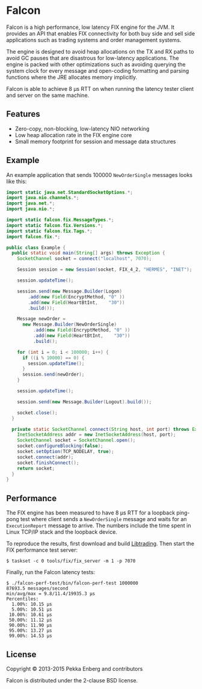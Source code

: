 # Falcon

Falcon is a high performance, low latency FIX engine for the JVM. It provides
an API that enables FIX connectivity for both buy side and sell side
applications such as trading systems and order management systems.

The engine is designed to avoid heap allocations on the TX and RX paths to
avoid GC pauses that are disastrous for low-latency applications. The engine
is packed with other optimizations such as avoiding querying the system clock
for every message and open-coding formatting and parsing functions where the
JRE allocates memory implicitly.

Falcon is able to achieve 8 µs RTT on when running the latency tester client
and server on the same machine.

## Features

* Zero-copy, non-blocking, low-latency NIO networking
* Low heap allocation rate in the FIX engine core
* Small memory footprint for session and message data structures

## Example

An example application that sends 100000 ``NewOrderSingle`` messages looks like
this:

```java
import static java.net.StandardSocketOptions.*;
import java.nio.channels.*;
import java.net.*;
import java.nio.*;

import static falcon.fix.MessageTypes.*;
import static falcon.fix.Versions.*;
import static falcon.fix.Tags.*;
import falcon.fix.*;

public class Example {
  public static void main(String[] args) throws Exception {
    SocketChannel socket = connect("localhost", 7070);

    Session session = new Session(socket, FIX_4_2, "HERMES", "INET");

    session.updateTime();

    session.send(new Message.Builder(Logon)
        .add(new Field(EncryptMethod, "0" ))
        .add(new Field(HeartBtInt,    "30"))
        .build());

    Message newOrder =
      new Message.Builder(NewOrderSingle)
          .add(new Field(EncryptMethod, "0" ))
          .add(new Field(HeartBtInt,    "30"))
          .build();

    for (int i = 0; i < 100000; i++) {
      if ((i % 10000) == 0) {
        session.updateTime();
      }
      session.send(newOrder);
    }

    session.updateTime();

    session.send(new Message.Builder(Logout).build());

    socket.close();
  }

  private static SocketChannel connect(String host, int port) throws Exception {
    InetSocketAddress addr = new InetSocketAddress(host, port);
    SocketChannel socket = SocketChannel.open();
    socket.configureBlocking(false);
    socket.setOption(TCP_NODELAY, true);
    socket.connect(addr);
    socket.finishConnect();
    return socket;
  }
}
```

## Performance

The FIX engine has been measured to have 8 µs RTT for a loopback ping-pong test
where client sends a ``NewOrderSingle`` message and waits for an
``ExecutionReport`` message to arrive. The numbers include the time spent in
Linux TCP/IP stack and the loopback device.

To reproduce the results, first download and build [Libtrading]. Then start the
FIX performance test server:

```
$ taskset -c 0 tools/fix/fix_server -m 1 -p 7070
```

Finally, run the Falcon latency tests:

```
$ ./falcon-perf-test/bin/falcon-perf-test 1000000
87693.5 messages/second
min/avg/max = 9.8/11.4/19935.3 µs
Percentiles:
  1.00%: 10.15 µs
  5.00%: 10.51 µs
 10.00%: 10.61 µs
 50.00%: 11.12 µs
 90.00%: 11.90 µs
 95.00%: 13.27 µs
 99.00%: 14.53 µs
```

  [Libtrading]: https://github.com/libtrading/libtrading

## License

Copyright © 2013-2015 Pekka Enberg and contributors

Falcon is distributed under the 2-clause BSD license.
